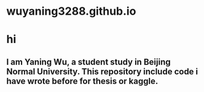 # wuyaning3288.github.io
# hi
## I am Yaning Wu, a student study in Beijing Normal University. This repository include code  i  have wrote before for thesis or kaggle.
